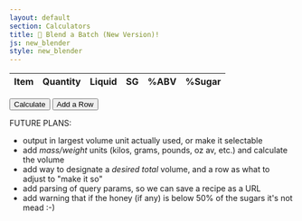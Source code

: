 ```yaml
---
layout: default
section: Calculators
title: 🥣 Blend a Batch (New Version)!
js: new_blender
style: new_blender
---
```

<script src="/assets/js/common.js" type="text/javascript"></script>

<table id="blendees">
  <thead>
    <tr><th>Item</th><th>Quantity</th><th>Liquid</th><th>SG</th><th>%ABV</th><th>%Sugar</th></tr>
  </thead>
  <tbody></tbody>
</table>
<script type="text/javascript">
  add_blender_row();
  add_blender_row();
</script>

<button type="button" onClick="blend()">Calculate</button>
<button type="button" onClick="add_blender_row()">Add a Row</button>

<div id="results"></div>

FUTURE PLANS:
- output in largest volume unit actually used, or make it selectable
- add _mass/weight_ units (kilos, grams, pounds, oz av, etc.) and calculate the volume
- add way to designate a _desired total_ volume, and a row as what to adjust to "make it so"
- add parsing of query params, so we can save a recipe as a URL
- add warning that if the honey (if any) is below 50% of the sugars it's not mead  :-)
